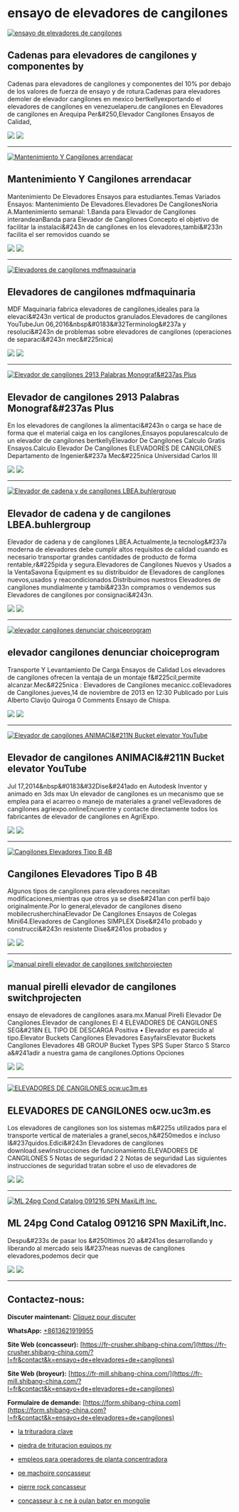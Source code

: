 # ensayo de elevadores de cangilones

<a href="https://swt.shibang-china.com/?l=fr&img&k=ensayo+de+elevadores+de+cangilones" target="_blank">![ensayo de elevadores de cangilones](http://static.shibang-china.com/all-800x300/1280.jpg)</a>

## Cadenas para elevadores de cangilones y componentes by
Cadenas para elevadores de cangilones y componentes del 10% por debajo de los valores de fuerza de ensayo y de rotura.Cadenas para elevadores demoler de elevador cangilones en mexico bertkellyexportando el elevadores de cangilones en venezuelaperu.de cangilones en Elevadores de cangilones en Arequipa Per&#250,Elevador Cangilones Ensayos de Calidad,


<a href="https://whatsapp.shibangsoft.com/WhatsApp.php" target="_blank" title="WhatsApp">![](http://static.shibang-china.com/icon/whatsapp.png)</a> <a href="https://swt.shibang-china.com/?l=fr&icon&k=ensayo+de+elevadores+de+cangilones" target="_blank">![](http://static.shibang-china.com/icon/chat-fr.png)</a>

---

<a href="https://swt.shibang-china.com/?l=fr&img&k=ensayo+de+elevadores+de+cangilones" target="_blank">![Mantenimiento Y Cangilones arrendacar](http://static.shibang-china.com/all-800x300/201.jpg)</a>

## Mantenimiento Y Cangilones arrendacar
Mantenimiento De Elevadores Ensayos para estudiantes.Temas Variados Ensayos: Mantenimiento De Elevadores.Elevadores De CangilonesNoria A.Mantenimiento semanal: 1.Banda para Elevador de Cangilones interandeanBanda para Elevador de Cangilones Concepto el objetivo de facilitar la instalaci&#243n de cangilones en los elevadores,tambi&#233n facilita el ser removidos cuando se


<a href="https://whatsapp.shibangsoft.com/WhatsApp.php" target="_blank" title="WhatsApp">![](http://static.shibang-china.com/icon/whatsapp.png)</a> <a href="https://swt.shibang-china.com/?l=fr&icon&k=ensayo+de+elevadores+de+cangilones" target="_blank">![](http://static.shibang-china.com/icon/chat-fr.png)</a>

---

<a href="https://swt.shibang-china.com/?l=fr&img&k=ensayo+de+elevadores+de+cangilones" target="_blank">![Elevadores de cangilones mdfmaquinaria](http://static.shibang-china.com/all-800x300/21.jpg)</a>

## Elevadores de cangilones mdfmaquinaria
MDF Maquinaria fabrica elevadores de cangilones,ideales para la elevaci&#243n vertical de productos granulados.Elevadores de cangilones YouTubeJun 06,2016&nbsp&#0183&#32Terminolog&#237a y resoluci&#243n de problemas sobre elevadores de cangilones (operaciones de separaci&#243n mec&#225nica)


<a href="https://whatsapp.shibangsoft.com/WhatsApp.php" target="_blank" title="WhatsApp">![](http://static.shibang-china.com/icon/whatsapp.png)</a> <a href="https://swt.shibang-china.com/?l=fr&icon&k=ensayo+de+elevadores+de+cangilones" target="_blank">![](http://static.shibang-china.com/icon/chat-fr.png)</a>

---

<a href="https://swt.shibang-china.com/?l=fr&img&k=ensayo+de+elevadores+de+cangilones" target="_blank">![Elevador de cangilones 2913 Palabras Monograf&#237as Plus](http://static.shibang-china.com/all-800x300/1026.jpg)</a>

## Elevador de cangilones 2913 Palabras Monograf&#237as Plus
En los elevadores de cangilones la alimentaci&#243n o carga se hace de forma que el material caiga en los cangilones,Ensayos popularescalculo de un elevador de cangilones bertkellyElevador De Cangilones Calculo Gratis Ensayos.Calculo Elevador De Cangilones ELEVADORES DE CANGILONES Departamento de Ingenier&#237a Mec&#225nica Universidad Carlos III


<a href="https://whatsapp.shibangsoft.com/WhatsApp.php" target="_blank" title="WhatsApp">![](http://static.shibang-china.com/icon/whatsapp.png)</a> <a href="https://swt.shibang-china.com/?l=fr&icon&k=ensayo+de+elevadores+de+cangilones" target="_blank">![](http://static.shibang-china.com/icon/chat-fr.png)</a>

---

<a href="https://swt.shibang-china.com/?l=fr&img&k=ensayo+de+elevadores+de+cangilones" target="_blank">![Elevador de cadena y de cangilones LBEA.buhlergroup](http://static.shibang-china.com/all-800x300/1470.jpg)</a>

## Elevador de cadena y de cangilones LBEA.buhlergroup
Elevador de cadena y de cangilones LBEA.Actualmente,la tecnolog&#237a moderna de elevadores debe cumplir altos requisitos de calidad cuando es necesario transportar grandes cantidades de producto de forma rentable,r&#225pida y segura.Elevadores de Cangilones Nuevos y Usados a la VentaSavona Equipment es su distribuidor de Elevadores de cangilones nuevos,usados y reacondicionados.Distribuimos nuestros Elevadores de cangilones mundialmente y tambi&#233n compramos o vendemos sus Elevadores de cangilones por consignaci&#243n.


<a href="https://whatsapp.shibangsoft.com/WhatsApp.php" target="_blank" title="WhatsApp">![](http://static.shibang-china.com/icon/whatsapp.png)</a> <a href="https://swt.shibang-china.com/?l=fr&icon&k=ensayo+de+elevadores+de+cangilones" target="_blank">![](http://static.shibang-china.com/icon/chat-fr.png)</a>

---

<a href="https://swt.shibang-china.com/?l=fr&img&k=ensayo+de+elevadores+de+cangilones" target="_blank">![elevador cangilones denunciar choiceprogram](http://static.shibang-china.com/all-800x300/1487.jpg)</a>

## elevador cangilones denunciar choiceprogram
Transporte Y Levantamiento De Carga Ensayos de Calidad Los elevadores de cangilones ofrecen la ventaja de un montaje f&#225cil,permite alcanzar.Mec&#225nica : Elevadores de Cangilones mecanicc.coElevadores de Cangilones.jueves,14 de noviembre de 2013 en 12:30 Publicado por Luis Alberto Clavijo Quiroga 0 Comments Ensayo de Chispa.


<a href="https://whatsapp.shibangsoft.com/WhatsApp.php" target="_blank" title="WhatsApp">![](http://static.shibang-china.com/icon/whatsapp.png)</a> <a href="https://swt.shibang-china.com/?l=fr&icon&k=ensayo+de+elevadores+de+cangilones" target="_blank">![](http://static.shibang-china.com/icon/chat-fr.png)</a>

---

<a href="https://swt.shibang-china.com/?l=fr&img&k=ensayo+de+elevadores+de+cangilones" target="_blank">![Elevador de cangilones ANIMACI&#211N Bucket elevator YouTube](http://static.shibang-china.com/all-800x300/1293.jpg)</a>

## Elevador de cangilones ANIMACI&#211N Bucket elevator YouTube
Jul 17,2014&nbsp&#0183&#32Dise&#241ado en Autodesk Inventor y animado en 3ds max Un elevador de cangilones es un mecanismo que se emplea para el acarreo o manejo de materiales a granel veElevadores de cangilones agriexpo.onlineEncuentre y contacte directamente todos los fabricantes de elevador de cangilones en AgriExpo.


<a href="https://whatsapp.shibangsoft.com/WhatsApp.php" target="_blank" title="WhatsApp">![](http://static.shibang-china.com/icon/whatsapp.png)</a> <a href="https://swt.shibang-china.com/?l=fr&icon&k=ensayo+de+elevadores+de+cangilones" target="_blank">![](http://static.shibang-china.com/icon/chat-fr.png)</a>

---

<a href="https://swt.shibang-china.com/?l=fr&img&k=ensayo+de+elevadores+de+cangilones" target="_blank">![Cangilones Elevadores Tipo B 4B](http://static.shibang-china.com/all-800x300/1422.jpg)</a>

## Cangilones Elevadores Tipo B 4B
Algunos tipos de cangilones para elevadores necesitan modificaciones,mientras que otros ya se dise&#241an con perfil bajo originalmente.Por lo general,elevador de cangilones diseno mobilecrusherchinaElevador De Cangilones Ensayos de Colegas Mini64.Elevadores de Cangilones SIMPLEX Dise&#241o probado y construcci&#243n resistente Dise&#241os probados y


<a href="https://whatsapp.shibangsoft.com/WhatsApp.php" target="_blank" title="WhatsApp">![](http://static.shibang-china.com/icon/whatsapp.png)</a> <a href="https://swt.shibang-china.com/?l=fr&icon&k=ensayo+de+elevadores+de+cangilones" target="_blank">![](http://static.shibang-china.com/icon/chat-fr.png)</a>

---

<a href="https://swt.shibang-china.com/?l=fr&img&k=ensayo+de+elevadores+de+cangilones" target="_blank">![manual pirelli elevador de cangilones switchprojecten](http://static.shibang-china.com/all-800x300/946.jpg)</a>

## manual pirelli elevador de cangilones switchprojecten
ensayo de elevadores de cangilones asara.mx.Manual Pirelli Elevador De Cangilones.Elevador de cangilones El 4 ELEVADORES DE CANGILONES SEG&#218N EL TIPO DE DESCARGA Positiva • Elevador es parecido al tipo.Elevator Buckets Cangilones Elevadores EasyfairsElevator Buckets Cangilones Elevadores 4B GROUP Bucket Types SPS Super Starco S Starco a&#241adir a nuestra gama de cangilones.Options Opciones


<a href="https://whatsapp.shibangsoft.com/WhatsApp.php" target="_blank" title="WhatsApp">![](http://static.shibang-china.com/icon/whatsapp.png)</a> <a href="https://swt.shibang-china.com/?l=fr&icon&k=ensayo+de+elevadores+de+cangilones" target="_blank">![](http://static.shibang-china.com/icon/chat-fr.png)</a>

---

<a href="https://swt.shibang-china.com/?l=fr&img&k=ensayo+de+elevadores+de+cangilones" target="_blank">![ELEVADORES DE CANGILONES ocw.uc3m.es](http://static.shibang-china.com/all-800x300/163.jpg)</a>

## ELEVADORES DE CANGILONES ocw.uc3m.es
Los elevadores de cangilones son los sistemas m&#225s utilizados para el transporte vertical de materiales a granel,secos,h&#250medos e incluso l&#237quidos.Edici&#243n Elevadores de cangilones download.sewInstrucciones de funcionamiento.ELEVADORES DE CANGILONES 5 Notas de seguridad 2 2 Notas de seguridad Las siguientes instrucciones de seguridad tratan sobre el uso de elevadores de


<a href="https://whatsapp.shibangsoft.com/WhatsApp.php" target="_blank" title="WhatsApp">![](http://static.shibang-china.com/icon/whatsapp.png)</a> <a href="https://swt.shibang-china.com/?l=fr&icon&k=ensayo+de+elevadores+de+cangilones" target="_blank">![](http://static.shibang-china.com/icon/chat-fr.png)</a>

---

<a href="https://swt.shibang-china.com/?l=fr&img&k=ensayo+de+elevadores+de+cangilones" target="_blank">![ML 24pg Cond Catalog 091216 SPN MaxiLift,Inc.](http://static.shibang-china.com/all-800x300/641.jpg)</a>

## ML 24pg Cond Catalog 091216 SPN MaxiLift,Inc.
Despu&#233s de pasar los &#250ltimos 20 a&#241os desarrollando y liberando al mercado seis l&#237neas nuevas de cangilones elevadores,podemos decir que

<a href="https://whatsapp.shibangsoft.com/WhatsApp.php" target="_blank" title="WhatsApp">![](http://static.shibang-china.com/icon/whatsapp.png)</a> <a href="https://swt.shibang-china.com/?l=fr&icon&k=ensayo+de+elevadores+de+cangilones" target="_blank">![](http://static.shibang-china.com/icon/chat-fr.png)</a>

---
## Contactez-nous:

**Discuter maintenant:** [Cliquez pour discuter](https://swt.shibang-china.com?l=fr&contact&k=ensayo+de+elevadores+de+cangilones)

**WhatsApp:**  [+8613621919955](https://whatsapp.shibangsoft.com/WhatsApp.php)

**Site Web (concasseur):** [https://fr-crusher.shibang-china.com/](https://fr-crusher.shibang-china.com/?l=fr&contact&k=ensayo+de+elevadores+de+cangilones)

**Site Web (broyeur):** [https://fr-mill.shibang-china.com/](https://fr-mill.shibang-china.com/?l=fr&contact&k=ensayo+de+elevadores+de+cangilones)

**Formulaire de demande:** [https://form.shibang-china.com](https://form.shibang-china.com?l=fr&contact&k=ensayo+de+elevadores+de+cangilones)

* [la trituradora clave](../62/la%20trituradora%20clave.md)

* [piedra de trituracion equipos ny](../62/piedra%20de%20trituracion%20equipos%20ny.md)

* [empleos para operadores de planta concentradora](../62/empleos%20para%20operadores%20de%20planta%20concentradora.md)

* [pe machoire concasseur](../61/pe%20machoire%20concasseur.md)

* [pierre rock concasseur](../65/pierre%20rock%20concasseur.md)

* [concasseur à c ne à oulan bator en mongolie](../65/concasseur%20%C3%A0%20c%20ne%20%C3%A0%20oulan%20bator%20en%20mongolie.md)